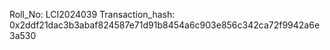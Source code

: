 Roll_No: LCI2024039
Transaction_hash: 0x2ddf21dac3b3abaf824587e71d91b8454a6c903e856c342ca72f9942a6e3a530
